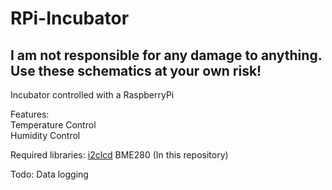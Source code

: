 # RPi-Incubator
## I am not responsible for any damage to anything. Use these schematics at your own risk!


Incubator controlled with a RaspberryPi

Features:  
Temperature Control  
Humidity Control  

Required libraries:
[i2clcd](https://github.com/sotakan/i2clcd)
BME280 (In this repository)

Todo:
Data logging  
